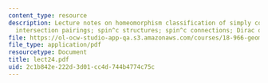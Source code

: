 ```yaml
---
content_type: resource
description: Lecture notes on homeomorphism classification of simply connected 4-manifolds;
  intersection pairings; spin^c structures; spin^c connections; Dirac operator.
file: https://ol-ocw-studio-app-qa.s3.amazonaws.com/courses/18-966-geometry-of-manifolds-spring-2007/2c1b842e222d3d01cc4d744b4774c75c_lect24.pdf
file_type: application/pdf
resourcetype: Document
title: lect24.pdf
uid: 2c1b842e-222d-3d01-cc4d-744b4774c75c
---
```

